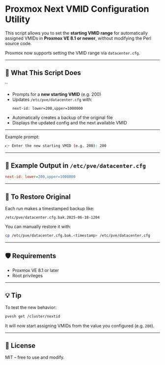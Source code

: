 # Proxmox Next VMID Configuration Utility

This script allows you to set the **starting VMID range** for automatically assigned VMIDs in **Proxmox VE 8.1 or newer**, without modifying the Perl source code.

Proxmox now supports setting the VMID range via `datacenter.cfg`.

---

## 🔧 What This Script Does
``
- Prompts for a **new starting VMID** (e.g. 200)
- Updates `/etc/pve/datacenter.cfg` with:
  ```
  next-id: lower=200,upper=1000000
  ```
- Automatically creates a backup of the original file
- Displays the updated config and the next available VMID

---

Example prompt:

```bash
👉 Enter the new starting VMID (e.g. 200): 200
```

---

## 📁 Example Output in `/etc/pve/datacenter.cfg`

```ini
next-id: lower=200,upper=1000000
```

---

## 🔁 To Restore Original

Each run makes a timestamped backup like:

```
/etc/pve/datacenter.cfg.bak.2025-06-18-1204
```

You can manually restore it with:

```bash
cp /etc/pve/datacenter.cfg.bak.<timestamp> /etc/pve/datacenter.cfg
```

---

## 🛡️ Requirements

- Proxmox VE 8.1 or later
- Root privileges

---

## 💡 Tip

To test the new behavior:

```bash
pvesh get /cluster/nextid
```

It will now start assigning VMIDs from the value you configured (e.g. `200`).

---

## 📜 License

MIT – free to use and modify.
